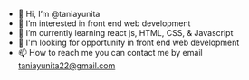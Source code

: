 - 👋 Hi, I’m @taniayunita
- 👀 I’m interested in front end web development
- 🌱 I’m currently learning react js, HTML, CSS, & Javascript
- 🌱 I'm looking for opportunity in front end web development
- 📫 How to reach me you can contact me by email taniayunita22@gmail.com

<!---
taniayunita/taniayunita is a ✨ special ✨ repository because its `README.md` (this file) appears on your GitHub profile.
You can click the Preview link to take a look at your changes.
--->
